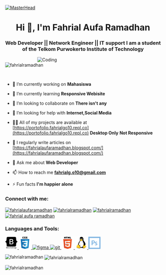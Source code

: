 [![MasterHead](https://user-images.githubusercontent.com/74038190/213910845-af37a709-8995-40d6-be59-724526e3c3d7.gif)](https://fahrialramadhan.github.io)
<h1 align="center">Hi 👋, I'm Fahrial Aufa Ramadhan</h1>
<h3 align="center">Web Developer || Network Engineer || IT support I am a student of the Telkom Purwokerto Institute of Technology</h3>
<img alt="Coding" width="400" align="right" src="https://user-images.githubusercontent.com/74038190/219923809-b86dc415-a0c2-4a38-bc88-ad6cf06395a8.gif">

<p align="left"> <img src="https://komarev.com/ghpvc/?username=fahrialramadhan&label=Profile%20views&color=0e75b6&style=flat" alt="fahrialramadhan" /> </p>

<p align="left"> <a href="https://twitter.com/" target="blank"><img src="https://img.shields.io/twitter/follow/?logo=twitter&style=for-the-badge" alt="" /></a> </p>

- 🔭 I’m currently working on **Mahasiswa**

- 🌱 I’m currently learning **Responsive Webisite**

- 👯 I’m looking to collaborate on **There isn't any**

- 🤝 I’m looking for help with **Internet,Social Media**

- 👨‍💻 All of my projects are available at [https://portofolio.fahrialgo10.repl.co](https://portofolio.fahrialgo10.repl.co) **Desktop Only** **Not Responsive**

- 📝 I regularly write articles on [https://fahrialaufaramadhan.blogspot.com/](https://fahrialaufaramadhan.blogspot.com/)

- 💬 Ask me about **Web Developer**

- 📫 How to reach me **fahrialg.o10@gmail.com**

- ⚡ Fun facts **I'm happier alone**

<h3 align="left">Connect with me:</h3>
<p align="left">
<a href="https://linkedin.com/in/fahrialaufaramadhan" target="blank"><img align="center" src="https://raw.githubusercontent.com/rahuldkjain/github-profile-readme-generator/master/src/images/icons/Social/linked-in-alt.svg" alt="fahrialaufaramadhan" height="30" width="40" /></a>
<a href="https://fb.com/fahrialramadhan" target="blank"><img align="center" src="https://raw.githubusercontent.com/rahuldkjain/github-profile-readme-generator/master/src/images/icons/Social/facebook.svg" alt="fahrialramadhan" height="30" width="40" /></a>
<a href="https://instagram.com/fahrialramadhan" target="blank"><img align="center" src="https://raw.githubusercontent.com/rahuldkjain/github-profile-readme-generator/master/src/images/icons/Social/instagram.svg" alt="fahrialramadhan" height="30" width="40" /></a>
<a href="https://www.youtube.com/c/fahrial aufa ramadhan" target="blank"><img align="center" src="https://raw.githubusercontent.com/rahuldkjain/github-profile-readme-generator/master/src/images/icons/Social/youtube.svg" alt="fahrial aufa ramadhan" height="30" width="40" /></a>
</p>

<h3 align="left">Languages and Tools:</h3>
<p align="left"> <a href="https://getbootstrap.com" target="_blank" rel="noreferrer"> <img src="https://raw.githubusercontent.com/devicons/devicon/master/icons/bootstrap/bootstrap-plain-wordmark.svg" alt="bootstrap" width="40" height="40"/> </a> <a href="https://www.w3schools.com/css/" target="_blank" rel="noreferrer"> <img src="https://raw.githubusercontent.com/devicons/devicon/master/icons/css3/css3-original-wordmark.svg" alt="css3" width="40" height="40"/> </a> <a href="https://www.figma.com/" target="_blank" rel="noreferrer"> <img src="https://www.vectorlogo.zone/logos/figma/figma-icon.svg" alt="figma" width="40" height="40"/> </a> <a href="https://git-scm.com/" target="_blank" rel="noreferrer"> <img src="https://www.vectorlogo.zone/logos/git-scm/git-scm-icon.svg" alt="git" width="40" height="40"/> </a> <a href="https://www.w3.org/html/" target="_blank" rel="noreferrer"> <img src="https://raw.githubusercontent.com/devicons/devicon/master/icons/html5/html5-original-wordmark.svg" alt="html5" width="40" height="40"/> </a> <a href="https://www.linux.org/" target="_blank" rel="noreferrer"> <img src="https://raw.githubusercontent.com/devicons/devicon/master/icons/linux/linux-original.svg" alt="linux" width="40" height="40"/> </a> <a href="https://www.photoshop.com/en" target="_blank" rel="noreferrer"> <img src="https://raw.githubusercontent.com/devicons/devicon/master/icons/photoshop/photoshop-line.svg" alt="photoshop" width="40" height="40"/> </a> </p>

<p><img align="left" src="https://github-readme-stats.vercel.app/api/top-langs?username=fahrialramadhan&show_icons=true&locale=en&layout=compact" alt="fahrialramadhan" /></p>

<p>&nbsp;<img align="center" src="https://github-readme-stats.vercel.app/api?username=fahrialramadhan&show_icons=true&locale=en" alt="fahrialramadhan" /></p>

<p><img align="center" src="https://github-readme-streak-stats.herokuapp.com/?user=fahrialramadhan&" alt="fahrialramadhan" /></p>
